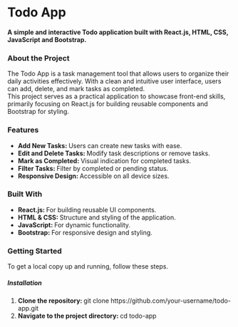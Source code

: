 <h1>Todo App</h1>
<b>A simple and interactive Todo application built with React.js, HTML, CSS, JavaScript and Bootstrap.</b>

<h3>About the Project</h3>
The Todo App is a task management tool that allows users to organize their daily activities effectively. With a clean and intuitive user interface, users can add, delete, and mark tasks as completed.
<br />
This project serves as a practical application to showcase front-end skills, primarily focusing on React.js for building reusable components and Bootstrap for styling.

<h3>Features</h3>
<ul>
  <li><b>Add New Tasks: </b>Users can create new tasks with ease.</li>
  <li><b>Edit and Delete Tasks: </b>Modify task descriptions or remove tasks.</li>
  <li><b>Mark as Completed: </b>Visual indication for completed tasks.</li>
  <li><b>Filter Tasks: </b>Filter by completed or pending status.</li>
  <li><b>Responsive Design: </b>Accessible on all device sizes.</li>
</ul>

<h3>Built With</h3>
<ul>
  <li><b>React.js: </b>For building reusable UI components.</li>
  <li><b>HTML & CSS: </b>Structure and styling of the application.</li>
  <li><b>JavaScript: </b>For dynamic functionality.</li>
  <li><b>Bootstrap: </b>For responsive design and styling.</li>
</ul>

<h3>Getting Started</h3>
<p>To get a local copy up and running, follow these steps.</p>
<h5>Installation</h5>
<ol>
  <li><b>Clone the repository: </b>git clone https://github.com/your-username/todo-app.git</li>
  <li><b>Navigate to the project directory: </b>cd todo-app</li>
</ol>









